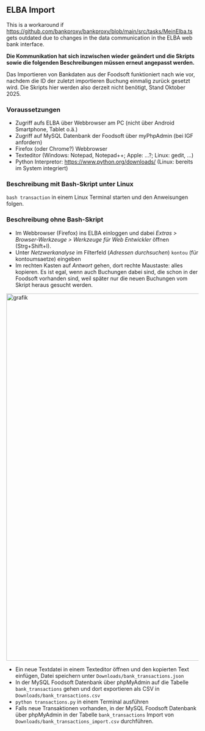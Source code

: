 ## ELBA Import

This is a workaround if https://github.com/bankproxy/bankproxy/blob/main/src/tasks/MeinElba.ts gets outdated due to changes in the data communication in the ELBA web bank interface.

**Die Kommunikation hat sich inzwischen wieder geändert und die Skripts sowie die folgenden Beschreibungen müssen erneut angepasst werden.**

Das Importieren von Bankdaten aus der Foodsoft funktioniert nach wie vor, nachdem die ID der zuletzt importieren Buchung einmalig zurück gesetzt wird. Die Skripts hier werden also derzeit nicht benötigt, Stand Oktober 2025.

### Voraussetzungen
- Zugriff aufs ELBA über Webbrowser am PC (nicht über Android Smartphone, Tablet o.ä.)
- Zugriff auf MySQL Datenbank der Foodsoft über myPhpAdmin (bei IGF anfordern)
- Firefox (oder Chrome?) Webbrowser
- Texteditor (Windows: Notepad, Notepad++; Apple: ...?; Linux: gedit, ...)
- Python Interpretor: https://www.python.org/downloads/ (Linux: bereits im System integriert)

### Beschreibung mit Bash-Skript unter Linux
`bash transaction` in einem Linux Terminal starten und den Anweisungen folgen.

### Beschreibung ohne Bash-Skript 
- Im Webbrowser (Firefox) ins ELBA einloggen und dabei *Extras > Browser-Werkzeuge > Werkzeuge für Web Entwickler* öffnen (Strg+Shift+I).
- Unter *Netzwerkanalyse* im Filterfeld (*Adressen durchsuchen*) ```kontou``` (für kontoumsaetze) eingeben
- Im rechten Kasten auf *Antwort* gehen, dort rechte Maustaste: alles kopieren.  Es ist egal, wenn auch Buchungen dabei sind, die schon in der Foodsoft vorhanden sind, weil später nur die neuen Buchungen vom Skript heraus gesucht werden.
<img width="1517" height="963" alt="grafik" src="https://github.com/user-attachments/assets/93d28b17-82e5-4821-8323-fe4730ca4953" />

- Ein neue Textdatei in einem Texteditor öffnen und den kopierten Text einfügen, Datei speichern unter ```Downloads/bank_transactions.json```
- In der MySQL Foodsoft Datenbank über phpMyAdmin auf die Tabelle ```bank_transactions``` gehen und dort exportieren als CSV in ```Downloads/bank_transactions.csv```
- ```python transactions.py``` in einem Terminal ausführen
- Falls neue Transaktionen vorhanden, in der MySQL Foodsoft Datenbank über phpMyAdmin in der Tabelle ```bank_transactions``` Import von ```Downloads/bank_transactions_import.csv``` durchführen.


